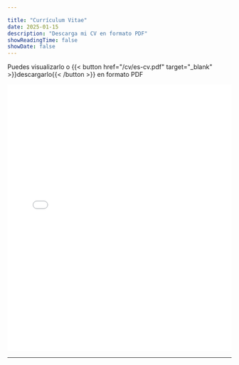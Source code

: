 ```yaml
---

title: "Currículum Vitae"
date: 2025-01-15
description: "Descarga mi CV en formato PDF"
showReadingTime: false
showDate: false
---
```


Puedes visualizarlo o {{< button href="/cv/es-cv.pdf" target="_blank" >}}descargarlo{{< /button >}} en formato PDF

<iframe src="/cv/es-cv.pdf" style="width:100%; height:600px;" frameborder="0"></iframe>

---

